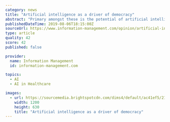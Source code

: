 ```yaml
---
category: news
title: "Artificial intelligence as a driver of democracy"
abstract: "Primary amongst these is the potential of artificial intelligence to continue improving the quality of life for the minority who still suffer through living in poverty, without access to proper healthcare, or those who struggle to access the services ..."
publishedDateTime: 2019-08-06T18:15:00Z
sourceUrl: https://www.information-management.com/opinion/artificial-intelligence-as-a-driver-of-democracy
type: article
quality: 42
score: 42
published: false

provider:
  name: Information Management
  id: information-management.com

topics:
  - AI
  - AI in Healthcare

images:
  - url: https://sourcemedia.brightspotcdn.com/dims4/default/ac41ef5/2147483647/strip/true/crop/1685x885+0+122/resize/1200x630!/quality/90/?url=https%3A%2F%2Fsourcemedia.brightspotcdn.com%2Ff7%2F94%2Faccb989e40118bfc2730c22b74f9%2Fdemocracy.jpg
    width: 1200
    height: 630
    title: "Artificial intelligence as a driver of democracy"
---
```

